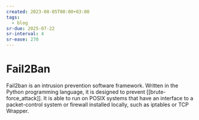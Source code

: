 ```yaml
---
created: 2023-08-05T00:00+03:00
tags:
  - blog
sr-due: 2025-07-22
sr-interval: 4
sr-ease: 270
---
```


# Fail2Ban

Fail2ban is an intrusion prevention software framework. Written in the Python programming language, it is designed to prevent [[brute-force_attack]]. It is able to run on POSIX systems that have an interface to a packet-control system or firewall installed locally, such as iptables or TCP Wrapper.
